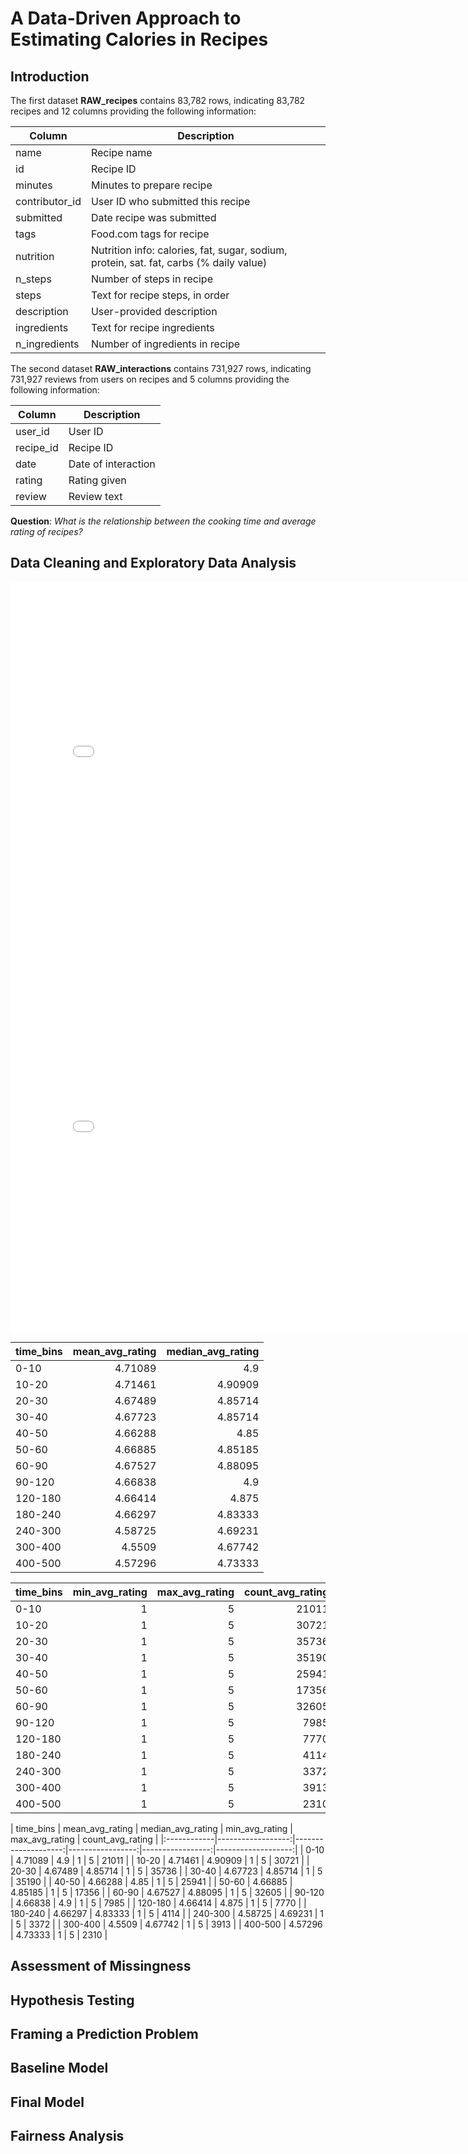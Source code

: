 # A Data-Driven Approach to Estimating Calories in Recipes

## Introduction

The first dataset **RAW_recipes** contains 83,782 rows, indicating 83,782 recipes and 12 columns providing the following information:

| Column         | Description                                                                                                       |
|----------------|-------------------------------------------------------------------------------------------------------------------|
| name           | Recipe name                                                                                                       |
| id             | Recipe ID                                                                                                         |
| minutes        | Minutes to prepare recipe                                                                                         |
| contributor_id | User ID who submitted this recipe                                                                                 |
| submitted      | Date recipe was submitted                                                                                         |
| tags           | Food.com tags for recipe                                                                                          |
| nutrition      | Nutrition info: calories, fat, sugar, sodium, protein, sat. fat, carbs (% daily value)                           |
| n_steps        | Number of steps in recipe                                                                                         |
| steps          | Text for recipe steps, in order                                                                                   |
| description    | User-provided description                                                                                         |
| ingredients    | Text for recipe ingredients                                                                                       |
| n_ingredients  | Number of ingredients in recipe                                                                                    |



The second dataset **RAW_interactions** contains 731,927 rows, indicating 731,927 reviews from users on recipes and 5 columns providing the following information:

| Column     | Description            |
|------------|------------------------|
| user_id    | User ID                |
| recipe_id  | Recipe ID              |
| date       | Date of interaction    |
| rating     | Rating given           |
| review     | Review text            |

**Question**: _What is the relationship between the cooking time and average rating of recipes?_

## Data Cleaning and Exploratory Data Analysis

<iframe 
  src="assets/cooking-time-distribution.html" 
  width="800" 
  height="600" 
  frameborder="0">
</iframe>

<iframe 
  src="assets/average_recipe_rating.html" 
  width="800" 
  height="600" 
  frameborder="0">
</iframe>

| time_bins   | mean_avg_rating | median_avg_rating |
|:------------|----------------:|------------------:|
| 0-10        |         4.71089 |           4.9     |
| 10-20       |         4.71461 |           4.90909 |
| 20-30       |         4.67489 |           4.85714 |
| 30-40       |         4.67723 |           4.85714 |
| 40-50       |         4.66288 |           4.85    |
| 50-60       |         4.66885 |           4.85185 |
| 60-90       |         4.67527 |           4.88095 |
| 90-120      |         4.66838 |           4.9     |
| 120-180     |         4.66414 |           4.875   |
| 180-240     |         4.66297 |           4.83333 |
| 240-300     |         4.58725 |           4.69231 |
| 300-400     |         4.5509  |           4.67742 |
| 400-500     |         4.57296 |           4.73333 |

| time_bins   | min_avg_rating | max_avg_rating | count_avg_rating |
|:------------|---------------:|---------------:|-----------------:|
| 0-10        |              1 |              5 |            21011 |
| 10-20       |              1 |              5 |            30721 |
| 20-30       |              1 |              5 |            35736 |
| 30-40       |              1 |              5 |            35190 |
| 40-50       |              1 |              5 |            25941 |
| 50-60       |              1 |              5 |            17356 |
| 60-90       |              1 |              5 |            32605 |
| 90-120      |              1 |              5 |             7985 |
| 120-180     |              1 |              5 |             7770 |
| 180-240     |              1 |              5 |             4114 |
| 240-300     |              1 |              5 |             3372 |
| 300-400     |              1 |              5 |             3913 |
| 400-500     |              1 |              5 |             2310 |


<div style="overflow-x: auto;">
| time_bins   |   mean_avg_rating |   median_avg_rating |   min_avg_rating |   max_avg_rating |   count_avg_rating |
|:------------|------------------:|--------------------:|-----------------:|-----------------:|-------------------:|
| 0-10        |           4.71089 |             4.9     |                1 |                5 |              21011 |
| 10-20       |           4.71461 |             4.90909 |                1 |                5 |              30721 |
| 20-30       |           4.67489 |             4.85714 |                1 |                5 |              35736 |
| 30-40       |           4.67723 |             4.85714 |                1 |                5 |              35190 |
| 40-50       |           4.66288 |             4.85    |                1 |                5 |              25941 |
| 50-60       |           4.66885 |             4.85185 |                1 |                5 |              17356 |
| 60-90       |           4.67527 |             4.88095 |                1 |                5 |              32605 |
| 90-120      |           4.66838 |             4.9     |                1 |                5 |               7985 |
| 120-180     |           4.66414 |             4.875   |                1 |                5 |               7770 |
| 180-240     |           4.66297 |             4.83333 |                1 |                5 |               4114 |
| 240-300     |           4.58725 |             4.69231 |                1 |                5 |               3372 |
| 300-400     |           4.5509  |             4.67742 |                1 |                5 |               3913 |
| 400-500     |           4.57296 |             4.73333 |                1 |                5 |               2310 |
</div>


## Assessment of Missingness

## Hypothesis Testing

## Framing a Prediction Problem

## Baseline Model

## Final Model

## Fairness Analysis
